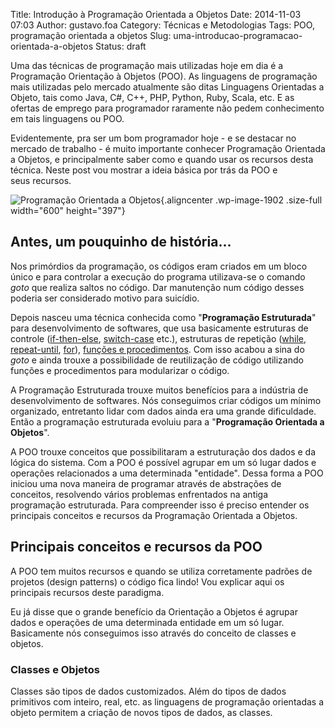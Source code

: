 Title: Introdução à Programação Orientada a Objetos
Date: 2014-11-03 07:03
Author: gustavo.foa
Category: Técnicas e Metodologias
Tags: POO, programação orientada a objetos
Slug: uma-introducao-programacao-orientada-a-objetos
Status: draft

Uma das técnicas de programação mais utilizadas hoje em dia é a
Programação Orientação à Objetos (POO). As linguagens de programação
mais utilizadas pelo mercado atualmente são ditas Linguagens Orientadas
a Objeto, tais como Java, C\#, C++, PHP, Python, Ruby, Scala, etc. E as
ofertas de emprego para programador raramente não pedem conhecimento em
tais linguagens ou POO.

Evidentemente, pra ser um bom programador hoje - e se destacar no
mercado de trabalho - é muito importante conhecer Programação Orientada
a Objetos, e principalmente saber como e quando usar os recursos desta
técnica. Neste post vou mostrar a ideia básica por trás da POO e
seus recursos.

![Programação Orientada a
Objetos](http://www.dicasdeprogramacao.com.br/wp-content/uploads/Programação-Orientada-a-Objetos.png){.aligncenter
.wp-image-1902 .size-full width="600" height="397"}

Antes, um pouquinho de história...
----------------------------------

Nos primórdios da programação, os códigos eram criados em um bloco único
e para controlar a execução do programa utilizava-se o comando
*goto* que realiza saltos no código. Dar manutenção num código desses
poderia ser considerado motivo para suicídio.

Depois nasceu uma técnica conhecida como "**Programação Estruturada**"
para desenvolvimento de softwares, que usa basicamente estruturas de
controle
([if-then-else](http://www.dicasdeprogramacao.com.br/estrutura-de-decisao-se-entao-senao/ "Estrutura de decisão SE-ENTÃO-SENÃO"),
[switch-case](http://www.dicasdeprogramacao.com.br/estrutura-de-selecao-multipla-escolha-caso/ "Estrutura de seleção multipla ESCOLHA-CASO")
etc.), estruturas de repetição
([while](http://www.dicasdeprogramacao.com.br/estrutura-de-repeticao-enquanto/ "Estrutura de repetição ENQUANTO"),
[repeat-until](http://www.dicasdeprogramacao.com.br/estrutura-de-repeticao-repita-ate/ "Estrutura de repetição REPITA-ATÉ"),
[for](http://www.dicasdeprogramacao.com.br/estrutura-de-repeticao-para/ "Estrutura de repetição PARA")),
[funções e
procedimentos](http://www.dicasdeprogramacao.com.br/o-que-sao-funcoes-e-procedimentos/ "O que são Funções e Procedimentos?").
Com isso acabou a sina do *goto* e ainda trouxe a possibilidade de
reutilização de código utilizando funções e procedimentos para
modularizar o código.

A Programação Estruturada trouxe muitos benefícios para a indústria de
desenvolvimento de softwares. Nós conseguimos criar códigos um mínimo
organizado, entretanto lidar com dados ainda era uma grande dificuldade.
Então a programação estruturada evoluiu para a "**Programação Orientada
a Objetos**".

A POO trouxe conceitos que possibilitaram a estruturação dos dados e da
lógica do sistema. Com a POO é possível agrupar em um só lugar dados e
operações relacionados a uma determinada "entidade". Dessa forma a POO
iniciou uma nova maneira de programar através de abstrações de
conceitos, resolvendo vários problemas enfrentados na antiga programação
estruturada. Para compreender isso é preciso entender os principais
conceitos e recursos da Programação Orientada a Objetos.

Principais conceitos e recursos da POO
--------------------------------------

A POO tem muitos recursos e quando se utiliza corretamente padrões de
projetos (design patterns) o código fica lindo! Vou explicar aqui os
principais recursos deste paradigma.

Eu já disse que o grande benefício da Orientação a Objetos é agrupar
dados e operações de uma determinada entidade em um só lugar.
Basicamente nós conseguimos isso através do conceito de classes e
objetos.

### Classes e Objetos

Classes são tipos de dados customizados. Além do tipos de dados
primitivos com inteiro, real, etc. as linguagens de programação
orientadas a objeto permitem a criação de novos tipos de dados, as
classes.

 
